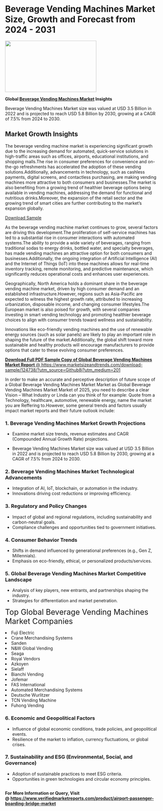 <H1>Beverage Vending Machines Market Size, Growth and Forecast from 2024 - 2031</H1><img class="aligncenter size-medium wp-image-584254" src="https://thirdeyenews.in/wp-content/uploads/2024/09/Global-Market-Research-300x168.jpeg" alt="" width="300" height="168" /><p><strong>Global&nbsp;<a href="https://www.marketsizeandtrends.com/download-sample/124738/?utm_source=Github8j?utm_medium=201">Beverage Vending Machines Market</a> Insights</strong></p><p>Beverage Vending Machines Market size was valued at USD 3.5 Billion in 2022 and is projected to reach USD 5.8 Billion by 2030, growing at a CAGR of 7.5% from 2024 to 2030.</p><p><h2>Market Growth Insights</h2> <p>The beverage vending machine market is experiencing significant growth due to the increasing demand for automated, quick-service solutions in high-traffic areas such as offices, airports, educational institutions, and shopping malls.The rise in consumer preferences for convenience and on-the-go refreshments has accelerated the adoption of these vending solutions.Additionally, advancements in technology, such as cashless payments, digital screens, and contactless purchasing, are making vending machines more attractive to both consumers and businesses.The market is also benefiting from a growing trend of healthier beverage options being available in vending machines, addressing the demand for functional and nutritious drinks.Moreover, the expansion of the retail sector and the growing trend of smart cities are further contributing to the market’s expansion globally.</p> <p><a href="#">Download Sample</a></p> <p>As the beverage vending machine market continues to grow, several factors are driving this development.The proliferation of self-service machines has led to a substantial rise in consumer interactions with automated systems.The ability to provide a wide variety of beverages, ranging from traditional sodas to energy drinks, bottled water, and specialty beverages, has made vending machines an attractive option for both consumers and businesses.Additionally, the ongoing integration of Artificial Intelligence (AI) and the Internet of Things (IoT) into these machines allows for real-time inventory tracking, remote monitoring, and predictive maintenance, which significantly reduces operational costs and enhances user experiences.</p> <p>Geographically, North America holds a dominant share in the beverage vending machine market, driven by high consumer demand and an established infrastructure.However, regions such as Asia-Pacific are expected to witness the highest growth rate, attributed to increasing urbanization, disposable income, and changing consumer lifestyles.The European market is also poised for growth, with several companies investing in smart vending technology and promoting healthier beverage choices to align with consumer trends toward wellness and sustainability.</p> <p>Innovations like eco-friendly vending machines and the use of renewable energy sources (such as solar panels) are likely to play an important role in shaping the future of the market.Additionally, the global shift toward more sustainable and healthy products will encourage manufacturers to provide options that cater to these evolving consumer preferences.</p> <p><a href="#"></p><p><span class=""><strong>Download Full PDF Sample Copy of Global Beverage Vending Machines Market Report</strong> @ <a href="https://www.marketsizeandtrends.com/download-sample/124738/?utm_source=Github8j?utm_medium=201" target="_blank">https://www.marketsizeandtrends.com/download-sample/124738/?utm_source=Github8j?utm_medium=201</a></span></p><p>In order to make an accurate and perceptive description of future scope of a Global&nbsp;Beverage Vending Machines Market Market as Global&nbsp;Beverage Vending Machines Market Market of 2025, you need to describe a clear Vision &ndash; What Industry or Linda can you think of for example: Quote from a Technology, healthcare, automotive, renewable energy, name the market you are Reffering to.However, some general trends and factors usually impact market reports and their future outlook include:</p><h3>1.&nbsp;<strong>Beverage Vending Machines Market Growth Projections</strong></h3><ul><li>Examine market size trends, revenue estimates and CAGR (Compounded Annual Growth Rate) projections.</li><li><p>Beverage Vending Machines Market size was valued at USD 3.5 Billion in 2022 and is projected to reach USD 5.8 Billion by 2030, growing at a CAGR of 7.5% from 2024 to 2030.</p></li></ul><h3>2.&nbsp;<strong>Beverage Vending Machines Market Technological Advancements</strong></h3><ul><li>Integration of AI, IoT, blockchain, or automation in the industry.</li><li>Innovations driving cost reductions or improving efficiency.</li></ul><h3>3.&nbsp;<strong>Regulatory and Policy Changes</strong></h3><ul><li>Impact of global and regional regulations, including sustainability and carbon-neutral goals.</li><li>Compliance challenges and opportunities tied to government initiatives.</li></ul><h3>4.&nbsp;<strong>Consumer Behavior Trends</strong></h3><ul><li>Shifts in demand influenced by generational preferences (e.g., Gen Z, Millennials).</li><li>Emphasis on eco-friendly, ethical, or personalized products/services.</li></ul><h3>5.&nbsp;<strong>Global Beverage Vending Machines Market Competitive Landscape</strong></h3><ul><li>Analysis of key players, new entrants, and partnerships shaping the industry.</li><li>Strategies for differentiation and market penetration.</li></ul><p data-pm-slice="1 1 []"><span style="color: inherit; font-family: inherit; font-size: 25px;">Top Global Beverage Vending Machines Market Companies</span></p><div class="" data-test-id=""><p><li>Fuji Electric</li><li> Crane Merchandising Systems</li><li> Sanden</li><li> N&W Global Vending</li><li> Seaga</li><li> Royal Vendors</li><li> Azkoyen</li><li> Sielaff</li><li> Bianchi Vending</li><li> Jofemar</li><li> FAS International</li><li> Automated Merchandising Systems</li><li> Deutsche Wurlitzer</li><li> TCN Vending Machine</li><li> Fuhong Vending</li></p></div><h3>6.&nbsp;<strong>Economic and Geopolitical Factors</strong></h3><ul><li>Influence of global economic conditions, trade policies, and geopolitical events.</li><li>Resilience of the market to inflation, currency fluctuations, or global crises.</li></ul><h3>7.&nbsp;<strong>Sustainability and ESG (Environmental, Social, and Governance)</strong></h3><ul><li>Adoption of sustainable practices to meet ESG criteria.</li><li>Opportunities in green technologies and circular economy principles.</li></ul><h2><strong style="font-size: 14px;">For More Information or Query, Visit @&nbsp;</strong><a style="background-color: #ffffff; font-size: 14px;" href="https://www.marketsizeandtrends.com/report/beverage-vending-machines-market/" target="_blank">https://www.verifiedmarketreports.com/product/airport-passenger-boarding-bridge-market</a></h2>